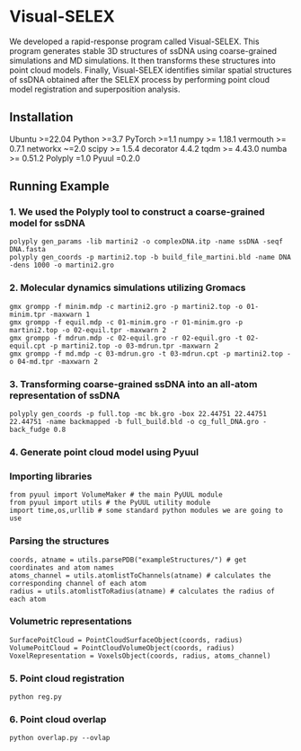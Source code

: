 # Visual-SELEX
We developed a rapid-response program called Visual-SELEX. This program generates stable 3D structures of ssDNA using coarse-grained simulations and MD simulations. It then transforms these structures into point cloud models. Finally, Visual-SELEX identifies similar spatial structures of ssDNA obtained after the SELEX process by performing point cloud model registration and superposition analysis.
## Installation
Ubuntu >=22.04
Python >=3.7
PyTorch >=1.1
numpy	>= 1.18.1
vermouth	>= 0.7.1
networkx	~=2.0
scipy	>= 1.5.4
decorator	4.4.2
tqdm	>= 4.43.0
numba >= 0.51.2
Polyply =1.0
Pyuul =0.2.0
## Running Example
### 1. We used the Polyply tool to construct a coarse-grained model for ssDNA
```
polyply gen_params -lib martini2 -o complexDNA.itp -name ssDNA -seqf DNA.fasta
polyply gen_coords -p martini2.top -b build_file_martini.bld -name DNA -dens 1000 -o martini2.gro
```
### 2. Molecular dynamics simulations utilizing Gromacs
```
gmx grompp -f minim.mdp -c martini2.gro -p martini2.top -o 01-minim.tpr -maxwarn 1
gmx grompp -f equil.mdp -c 01-minim.gro -r 01-minim.gro -p martini2.top -o 02-equil.tpr -maxwarn 2
gmx grompp -f mdrun.mdp -c 02-equil.gro -r 02-equil.gro -t 02-equil.cpt -p martini2.top -o 03-mdrun.tpr -maxwarn 2
gmx grompp -f md.mdp -c 03-mdrun.gro -t 03-mdrun.cpt -p martini2.top -o 04-md.tpr -maxwarn 2
```
### 3. Transforming coarse-grained ssDNA into an all-atom representation of ssDNA
```
polyply gen_coords -p full.top -mc bk.gro -box 22.44751 22.44751 22.44751 -name backmapped -b full_build.bld -o cg_full_DNA.gro -back_fudge 0.8
```
### 4. Generate point cloud model using Pyuul
### Importing libraries
```
from pyuul import VolumeMaker # the main PyUUL module
from pyuul import utils # the PyUUL utility module
import time,os,urllib # some standard python modules we are going to use
```
### Parsing the structures
```
coords, atname = utils.parsePDB("exampleStructures/") # get coordinates and atom names
atoms_channel = utils.atomlistToChannels(atname) # calculates the corresponding channel of each atom
radius = utils.atomlistToRadius(atname) # calculates the radius of each atom
```
### Volumetric representations
```
SurfacePoitCloud = PointCloudSurfaceObject(coords, radius)
VolumePoitCloud = PointCloudVolumeObject(coords, radius)
VoxelRepresentation = VoxelsObject(coords, radius, atoms_channel)
```
### 5. Point cloud registration
```
python reg.py
```
### 6. Point cloud overlap
```
python overlap.py --ovlap
```
